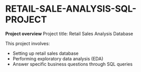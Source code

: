 # RETAIL-SALE-ANALYSIS-SQL-PROJECT
**Project overview**
Project title: Retail Sales Analysis
Database

This project involves:
- Setting up retail sales database
- Performing exploratory data analysis (EDA)
- Answer specific business questions through SQL queries

